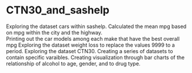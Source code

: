 # CTN30_and_sashelp
Exploring the dataset cars within sashelp. Calculated the mean mpg based on mpg within the city and the highway.  
Printing out the car models among each make that have the best overall mpg
Exploring the dataset weight loss to replace the values 9999 to a period.
Exploring the dataset CTN30. Creating a series of datasets to contain specific varaibles. Creating visualization through bar charts of the relationship of alcohol to age, gender, and to drug type.
